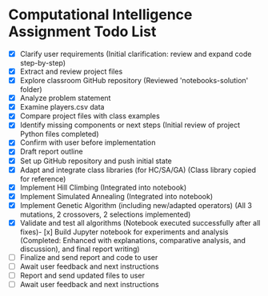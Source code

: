 # Computational Intelligence Assignment Todo List

- [x] Clarify user requirements (Initial clarification: review and expand code step-by-step)
- [x] Extract and review project files
- [x] Explore classroom GitHub repository (Reviewed 'notebooks-solution' folder)
- [x] Analyze problem statement
- [x] Examine players.csv data
- [x] Compare project files with class examples
- [x] Identify missing components or next steps (Initial review of project Python files completed)
- [x] Confirm with user before implementation
- [x] Draft report outline
- [x] Set up GitHub repository and push initial state
- [x] Adapt and integrate class libraries (for HC/SA/GA) (Class library copied for reference)
- [x] Implement Hill Climbing (Integrated into notebook)
- [x] Implement Simulated Annealing (Integrated into notebook)
- [x] Implement Genetic Algorithm (including new/adapted operators) (All 3 mutations, 2 crossovers, 2 selections implemented)
- [x] Validate and test all algorithms (Notebook executed successfully after all fixes)- [x] Build Jupyter notebook for experiments and analysis (Completed: Enhanced with explanations, comparative analysis, and discussion), and final report writing)
- [ ] Finalize and send report and code to user
- [ ] Await user feedback and next instructions
- [ ] Report and send updated files to user
- [ ] Await user feedback and next instructions
